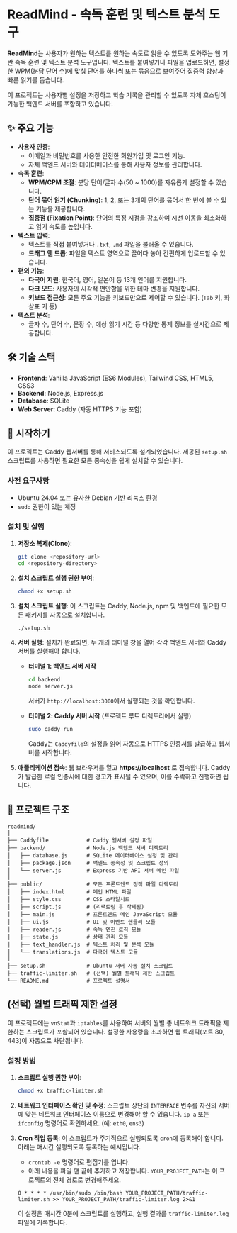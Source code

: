 # ReadMind - 속독 훈련 및 텍스트 분석 도구

**ReadMind**는 사용자가 원하는 텍스트를 원하는 속도로 읽을 수 있도록 도와주는 웹 기반 속독 훈련 및 텍스트 분석 도구입니다. 텍스트를 붙여넣거나 파일을 업로드하면, 설정한 WPM(분당 단어 수)에 맞춰 단어를 하나씩 또는 묶음으로 보여주어 집중력 향상과 빠른 읽기를 돕습니다.

이 프로젝트는 사용자별 설정을 저장하고 학습 기록을 관리할 수 있도록 자체 호스팅이 가능한 백엔드 서버를 포함하고 있습니다.

## ✨ 주요 기능

*   **사용자 인증**:
    *   이메일과 비밀번호를 사용한 안전한 회원가입 및 로그인 기능.
    *   자체 백엔드 서버와 데이터베이스를 통해 사용자 정보를 관리합니다.
*   **속독 훈련**:
    *   **WPM/CPM 조절**: 분당 단어/글자 수(50 ~ 1000)를 자유롭게 설정할 수 있습니다.
    *   **단어 묶어 읽기 (Chunking)**: 1, 2, 또는 3개의 단어를 묶어서 한 번에 볼 수 있는 기능을 제공합니다.
    *   **집중점 (Fixation Point)**: 단어의 특정 지점을 강조하여 시선 이동을 최소화하고 읽기 속도를 높입니다.
*   **텍스트 입력**:
    *   텍스트를 직접 붙여넣거나 `.txt`, `.md` 파일을 불러올 수 있습니다.
    *   **드래그 앤 드롭**: 파일을 텍스트 영역으로 끌어다 놓아 간편하게 업로드할 수 있습니다.
*   **편의 기능**:
    *   **다국어 지원**: 한국어, 영어, 일본어 등 13개 언어를 지원합니다.
    *   **다크 모드**: 사용자의 시각적 편안함을 위한 테마 변경을 지원합니다.
    *   **키보드 접근성**: 모든 주요 기능을 키보드만으로 제어할 수 있습니다. (`Tab` 키, 화살표 키 등)
*   **텍스트 분석**:
    *   글자 수, 단어 수, 문장 수, 예상 읽기 시간 등 다양한 통계 정보를 실시간으로 제공합니다.

## 🛠️ 기술 스택

*   **Frontend**: Vanilla JavaScript (ES6 Modules), Tailwind CSS, HTML5, CSS3
*   **Backend**: Node.js, Express.js
*   **Database**: SQLite
*   **Web Server**: Caddy (자동 HTTPS 기능 포함)

## 🚀 시작하기

이 프로젝트는 Caddy 웹서버를 통해 서비스되도록 설계되었습니다. 제공된 `setup.sh` 스크립트를 사용하면 필요한 모든 종속성을 쉽게 설치할 수 있습니다.

### 사전 요구사항

*   Ubuntu 24.04 또는 유사한 Debian 기반 리눅스 환경
*   `sudo` 권한이 있는 계정

### 설치 및 실행

1.  **저장소 복제(Clone)**:
    ```bash
    git clone <repository-url>
    cd <repository-directory>
    ```

2.  **설치 스크립트 실행 권한 부여**:
    ```bash
    chmod +x setup.sh
    ```

3.  **설치 스크립트 실행**:
    이 스크립트는 Caddy, Node.js, npm 및 백엔드에 필요한 모든 패키지를 자동으로 설치합니다.
    ```bash
    ./setup.sh
    ```

4.  **서버 실행**:
    설치가 완료되면, 두 개의 터미널 창을 열어 각각 백엔드 서버와 Caddy 서버를 실행해야 합니다.

    *   **터미널 1: 백엔드 서버 시작**
        ```bash
        cd backend
        node server.js
        ```
        서버가 `http://localhost:3000`에서 실행되는 것을 확인합니다.

    *   **터미널 2: Caddy 서버 시작** (프로젝트 루트 디렉토리에서 실행)
        ```bash
        sudo caddy run
        ```
        Caddy는 `Caddyfile`의 설정을 읽어 자동으로 HTTPS 인증서를 발급하고 웹서버를 시작합니다.

5.  **애플리케이션 접속**:
    웹 브라우저를 열고 **https://localhost** 로 접속합니다. Caddy가 발급한 로컬 인증서에 대한 경고가 표시될 수 있으며, 이를 수락하고 진행하면 됩니다.

## 📂 프로젝트 구조

```
readmind/
│
├── Caddyfile            # Caddy 웹서버 설정 파일
├── backend/             # Node.js 백엔드 서버 디렉토리
│   ├── database.js      # SQLite 데이터베이스 설정 및 관리
│   ├── package.json     # 백엔드 종속성 및 스크립트 정의
│   └── server.js        # Express 기반 API 서버 메인 파일
│
├── public/              # 모든 프론트엔드 정적 파일 디렉토리
│   ├── index.html       # 메인 HTML 파일
│   ├── style.css        # CSS 스타일시트
│   ├── script.js        # (리팩토링 후 삭제됨)
│   ├── main.js          # 프론트엔드 메인 JavaScript 모듈
│   ├── ui.js            # UI 및 이벤트 핸들러 모듈
│   ├── reader.js        # 속독 엔진 로직 모듈
│   ├── state.js         # 상태 관리 모듈
│   ├── text_handler.js  # 텍스트 처리 및 분석 모듈
│   └── translations.js  # 다국어 텍스트 모듈
│
├── setup.sh             # Ubuntu 서버 자동 설치 스크립트
├── traffic-limiter.sh   # (선택) 월별 트래픽 제한 스크립트
└── README.md            # 프로젝트 설명서
```

## (선택) 월별 트래픽 제한 설정

이 프로젝트에는 `vnStat`과 `iptables`를 사용하여 서버의 월별 총 네트워크 트래픽을 제한하는 스크립트가 포함되어 있습니다. 설정한 사용량을 초과하면 웹 트래픽(포트 80, 443)이 자동으로 차단됩니다.

### 설정 방법

1.  **스크립트 실행 권한 부여**:
    ```bash
    chmod +x traffic-limiter.sh
    ```

2.  **네트워크 인터페이스 확인 및 수정**:
    스크립트 상단의 `INTERFACE` 변수를 자신의 서버에 맞는 네트워크 인터페이스 이름으로 변경해야 할 수 있습니다. `ip a` 또는 `ifconfig` 명령어로 확인하세요. (예: `eth0`, `ens3`)

3.  **Cron 작업 등록**:
    이 스크립트가 주기적으로 실행되도록 `cron`에 등록해야 합니다. 아래는 매시간 실행되도록 등록하는 예시입니다.

    *   `crontab -e` 명령어로 편집기를 엽니다.
    *   아래 내용을 파일 맨 끝에 추가하고 저장합니다. `YOUR_PROJECT_PATH`는 이 프로젝트의 전체 경로로 변경해주세요.

    ```crontab
    0 * * * * /usr/bin/sudo /bin/bash YOUR_PROJECT_PATH/traffic-limiter.sh >> YOUR_PROJECT_PATH/traffic-limiter.log 2>&1
    ```
    이 설정은 매시간 0분에 스크립트를 실행하고, 실행 결과를 `traffic-limiter.log` 파일에 기록합니다.
